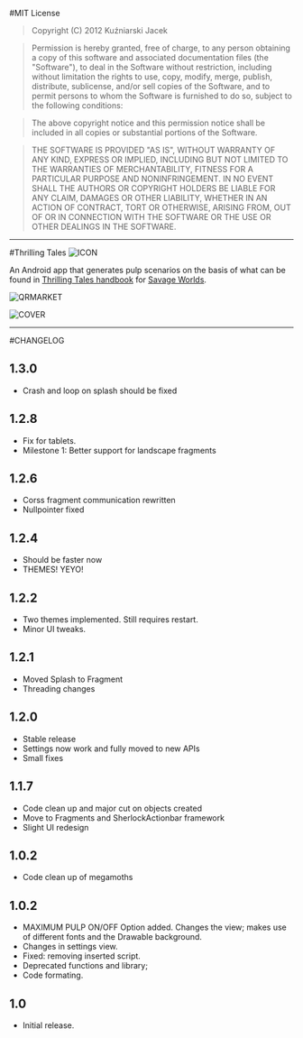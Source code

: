 #MIT License
>Copyright (C) 2012 Kuźniarski Jacek

>Permission is hereby granted, free of charge, to any person obtaining a copy of this software and associated documentation files (the "Software"), to deal in the Software without restriction, including without limitation the rights to use, copy, modify, merge, publish, distribute, sublicense, and/or sell copies of the Software, and to permit persons to whom the Software is furnished to do so, subject to the following conditions:

>The above copyright notice and this permission notice shall be included in all copies or substantial portions of the Software.

>THE SOFTWARE IS PROVIDED "AS IS", WITHOUT WARRANTY OF ANY KIND, EXPRESS OR IMPLIED, INCLUDING BUT NOT LIMITED TO THE WARRANTIES OF MERCHANTABILITY, FITNESS FOR A PARTICULAR PURPOSE AND NONINFRINGEMENT. IN NO EVENT SHALL THE AUTHORS OR COPYRIGHT HOLDERS BE LIABLE FOR ANY CLAIM, DAMAGES OR OTHER LIABILITY, WHETHER IN AN ACTION OF CONTRACT, TORT OR OTHERWISE, ARISING FROM, OUT OF OR IN CONNECTION WITH THE SOFTWARE OR THE USE OR OTHER DEALINGS IN THE SOFTWARE.

----
#Thrilling Tales ![ICON](https://raw.github.com/bhm/Thrilling-Tales/master/res/drawable-ldpi/ic_launcher.png "an ldpi icon")

An Android app that generates pulp scenarios on the basis of what can be found in [Thrilling Tales handbook](http://rpg.drivethrustuff.com/product/64454/Thrilling-Tales-2nd-Edition-(Savage-Worlds)) for [Savage Worlds](http://en.wikipedia.org/wiki/Savage_Worlds).

![QRMARKET](https://raw.github.com/bhm/Thrilling-Tales/master/qr-market.png "Scane it with your phone")

![COVER]( https://raw.github.com/bhm/Thrilling-Tales/master/pulp-cover.jpg "CAREYZE CUSTOM COVER")

----

#CHANGELOG

## 1.3.0

* Crash and loop on splash should be fixed

## 1.2.8
* Fix for tablets.
* Milestone 1: Better support for landscape fragments

## 1.2.6
* Corss fragment communication rewritten
* Nullpointer fixed

## 1.2.4
* Should be faster now
* THEMES! YEYO!

## 1.2.2
* Two themes implemented. Still requires restart.
* Minor UI tweaks.

## 1.2.1
* Moved Splash to Fragment
* Threading changes

## 1.2.0
* Stable release
* Settings now work and fully moved to new APIs
* Small fixes

## 1.1.7
* Code clean up and major cut on objects created
* Move to Fragments and SherlockActionbar framework
* Slight UI redesign

## 1.0.2
* Code clean up of megamoths

## 1.0.2
* MAXIMUM PULP ON/OFF Option added. Changes the view; makes use of different fonts and the Drawable background.
* Changes in settings view.
* Fixed: removing inserted script.
* Deprecated functions and library;
* Code formating.

## 1.0
* Initial release.
